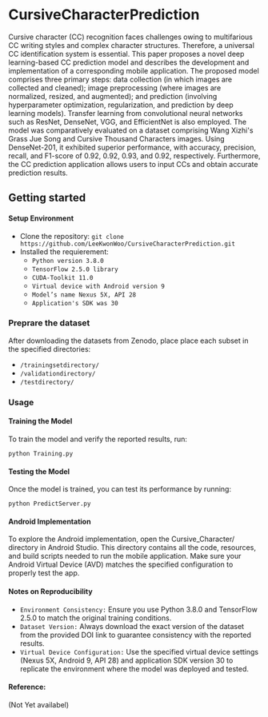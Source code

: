 # CursiveCharacterPrediction


Cursive character (CC) recognition faces challenges owing to multifarious CC writing styles and complex character structures. Therefore, a universal CC identification system is essential. 
This paper proposes a novel deep learning-based CC prediction model and describes the development and implementation of a corresponding mobile application.
The proposed model comprises three primary steps: data collection (in which images are collected and cleaned); image preprocessing (where images are normalized, resized, and augmented); and prediction (involving hyperparameter optimization, regularization, and prediction by deep learning models). Transfer learning from convolutional neural networks such as ResNet, DenseNet, VGG, and EfficientNet is also employed. The model was comparatively evaluated on a dataset comprising Wang Xizhi's Grass Jue Song and Cursive Thousand Characters images. Using DenseNet-201, it exhibited superior performance, with accuracy, precision, recall, and F1-score of 0.92, 0.92, 0.93, and 0.92, respectively. Furthermore, the CC prediction application allows users to input CCs and obtain accurate prediction results.

## Getting started
#### Setup Environment
  * Clone the repository: `git clone https://github.com/LeeKwonWoo/CursiveCharacterPrediction.git`
  * Installed the requierement: 
  	  - `Python version 3.8.0`
 	   - `TensorFlow 2.5.0 library`
     - `CUDA-Toolkit 11.0`
     - `Virtual device with Android version 9`
     - `Model’s name Nexus 5X, API 28`
     - `Application's SDK was 30`

### Preprare the dataset
 After downloading the datasets from Zenodo, place place each subset in the specified directories:
   - `/trainingsetdirectory/`
   - `/validationdirectory/`
   - `/testdirectory/`

### Usage
#### Training the Model
To train the model and verify the reported results, run:
```
python Training.py
```
#### Testing the Model
Once the model is trained, you can test its performance by running:
```
python PredictServer.py
```
#### Android Implementation
To explore the Android implementation, open the Cursive_Character/ directory in Android Studio. This directory contains all the code, resources, and build scripts needed to run the mobile application. 
Make sure your Android Virtual Device (AVD) matches the specified configuration to properly test the app.

#### Notes on Reproducibility
   - `Environment Consistency:` Ensure you use Python 3.8.0 and TensorFlow 2.5.0 to match the original training conditions.
   - `Dataset Version:` Always download the exact version of the dataset from the provided DOI link to guarantee consistency with the reported results.
   - `Virtual Device Configuration:` Use the specified virtual device settings (Nexus 5X, Android 9, API 28) and application SDK version 30 to replicate the environment where the model was deployed and tested.


#### Reference:
(Not Yet availabel) 
